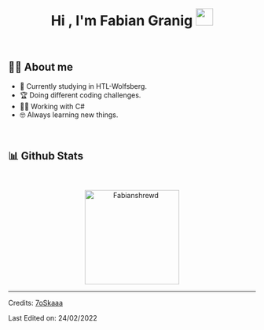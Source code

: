 <h1 align="center">Hi , I'm Fabian Granig <img src="https://media.giphy.com/media/hvRJCLFzcasrR4ia7z/giphy.gif" width="35"></h1>

<br>

## :sassy_man:  About me
- :school: Currently studying in HTL-Wolfsberg.
- :trophy: Doing different coding challenges.
- :technologist: Working with C#
- :nerd_face: Always learning new things.

<br>

## 📊 Github Stats
<br/>
  <p align="center">
	  <img src="https://github-readme-stats.vercel.app/api/top-langs?username=Fabianshrewd&langs_count=10&show_icons=true&locale=en&layout=compact&theme=algolia" alt="Fabianshrewd" height="192px"/>

-----
Credits: [7oSkaaa](https://github.com/7oSkaaa)

Last Edited on: 24/02/2022
